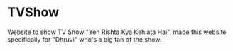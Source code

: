 # TVShow
Website to show TV Show "Yeh Rishta Kya Kehlata Hai",
made this website specifically for "Dhruvi" who's a big fan of the show.


